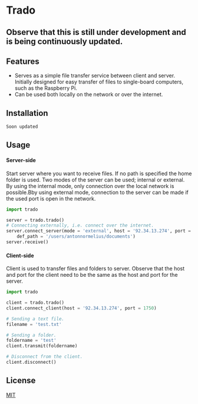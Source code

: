 # Trado
## Observe that this is still under development and is being continuously updated.

## Features
* Serves as a simple file transfer service between client and server. Initially designed for easy transfer of files to single-board computers, such as the Raspberry Pi.
* Can be used both locally on the network or over the internet.

 
## Installation
```bash
Soon updated
```
 
## Usage
#### Server-side
Start server where you want to receive files. If no path is specified the home folder is used. Two modes of the server can be used; internal or external. By using the internal mode, only connection over the local network is possible.Bby using external mode, connection to the server can be made if the used port is open in the network.


```python
import trado

server = trado.trado()
# Connecting externally, i.e. connect over the internet.
server.connect_server(mode = 'external', host = '92.34.13.274', port = 1750,
    def_path = '/users/antonnormelius/documents')
server.receive()
```
 
#### Client-side
Client is used to transfer files and folders to server. Observe that
the host and port for the client need to be the same as the host and port
for the server. 
```python
import trado

client = trado.trado()
client.connect_client(host = '92.34.13.274', port = 1750)

# Sending a text file.
filename = 'test.txt'

# Sending a folder.
foldername = 'test'
client.transmit(foldername)

# Disconnect from the client.
client.disconnect()

```

## License
[MIT](https://choosealicense.com/licenses/mit/)

